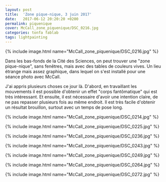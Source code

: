 ```yaml
---
layout: post
title:  'Zone pique-nique, 3 juin 2017'
date:   2017-06-12 20:20:20 +0200
permalink: piquenique
cover: McCall_zone_piquenique/DSC_0216.jpg
categories: tonfa fablab
tags: lightpainting
---
```


{% include image.html name="McCall_zone_piquenique/DSC_0216.jpg" %}

Dans les bas-fonds de la Cité des Sciences, on peut trouver une "zone pique-nique", sans fenêtres, mais avec des tables de couleurs vives. Un lieu étrange mais assez graphique, dans lequel on s'est installé pour une séance photo avec McCall.

<!--more-->

J'ai appris plusieurs choses ce jour là. D'abord, en travaillant les mouvements il est possible d'obtenir un effet "corps fantômatique" qui est très intéressant. Et ensuite, il est nécessaire d'avoir une intention claire, de ne pas repasser plusieurs fois au même endroit. Il est très facile d'obtenir un résultat brouillon, surtout avec un temps de pose long.

{% include image.html name="McCall_zone_piquenique/DSC_0214.jpg" %}

{% include image.html name="McCall_zone_piquenique/DSC_0225.jpg" %}

{% include image.html name="McCall_zone_piquenique/DSC_0236.jpg" %}

{% include image.html name="McCall_zone_piquenique/DSC_0243.jpg" %}

{% include image.html name="McCall_zone_piquenique/DSC_0249.jpg" %}

{% include image.html name="McCall_zone_piquenique/DSC_0264.jpg" %}

{% include image.html name="McCall_zone_piquenique/DSC_0272.jpg" %}
